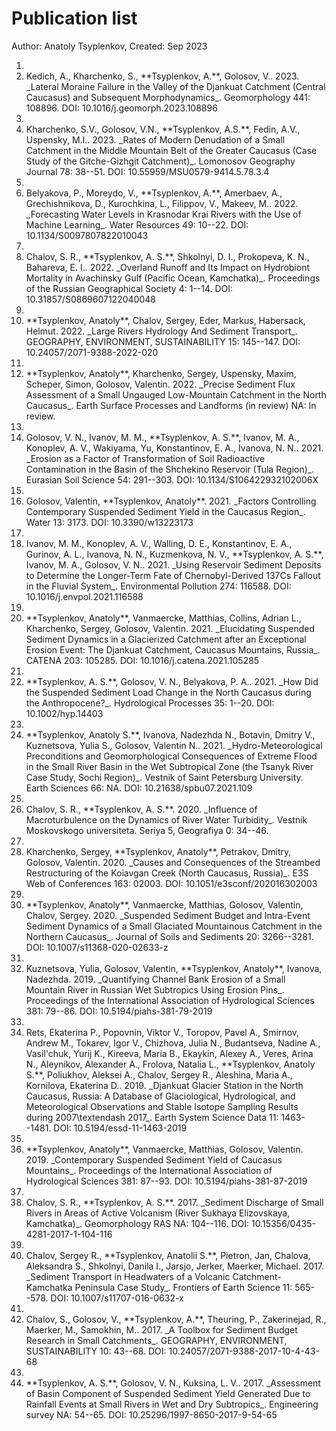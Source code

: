 # Publication list 
Author: Anatoly Tsyplenkov, Created: Sep 2023

1. <li class='list-group-item'>Kedich, A., Kharchenko, S., **Tsyplenkov, A.**, Golosov, V.. 2023. _Lateral Moraine Failure in the Valley of the Djankuat Catchment (Central Caucasus) and Subsequent Morphodynamics_. Geomorphology 441: 108896. DOI: 10.1016/j.geomorph.2023.108896</li>
2. <li class='list-group-item'>Kharchenko, S.V., Golosov, V.N., **Tsyplenkov, A.S.**, Fedin, A.V., Uspensky, M.I.. 2023. _Rates of Modern Denudation of a Small Catchment in the Middle Mountain Belt of the Greater Caucasus (Case Study of the Gitche-Gizhgit Catchment)_. Lomonosov Geography Journal 78: 38--51. DOI: 10.55959/MSU0579-9414.5.78.3.4</li>
3. <li class='list-group-item'>Belyakova, P., Moreydo, V., **Tsyplenkov, A.**, Amerbaev, A., Grechishnikova, D., Kurochkina, L., Filippov, V., Makeev, M.. 2022. _Forecasting Water Levels in Krasnodar Krai Rivers with the Use of Machine Learning_. Water Resources 49: 10--22. DOI: 10.1134/S0097807822010043</li>
4. <li class='list-group-item'>Chalov, S. R., **Tsyplenkov, A. S.**, Shkolnyi, D. I., Prokopeva, K. N., Bahareva, E. I.. 2022. _Overland Runoff and Its Impact on Hydrobiont Mortality in Avachinsky Gulf (Pacific Ocean, Kamchatka)_. Proceedings of the Russian Geographical Society 4: 1--14. DOI: 10.31857/S0869607122040048</li>
5. <li class='list-group-item'>**Tsyplenkov, Anatoly**, Chalov, Sergey, Eder, Markus, Habersack, Helmut. 2022. _Large Rivers Hydrology And Sediment Transport_. GEOGRAPHY, ENVIRONMENT, SUSTAINABILITY 15: 145--147. DOI: 10.24057/2071-9388-2022-020</li>
6. <li class='list-group-item'>**Tsyplenkov, Anatoly**, Kharchenko, Sergey, Uspensky, Maxim, Scheper, Simon, Golosov, Valentin. 2022. _Precise Sediment Flux Assessment of a Small Ungauged Low-Mountain Catchment in the North Caucasus_. Earth Surface Processes and Landforms (in review) NA: In review. </li>
7. <li class='list-group-item'>Golosov, V. N., Ivanov, M. M., **Tsyplenkov, A. S.**, Ivanov, M. A., Konoplev, A. V., Wakiyama, Yu, Konstantinov, E. A., Ivanova, N. N.. 2021. _Erosion as a Factor of Transformation of Soil Radioactive Contamination in the Basin of the Shchekino Reservoir (Tula Region)_. Eurasian Soil Science 54: 291--303. DOI: 10.1134/S106422932102006X</li>
8. <li class='list-group-item'>Golosov, Valentin, **Tsyplenkov, Anatoly**. 2021. _Factors Controlling Contemporary Suspended Sediment Yield in the Caucasus Region_. Water 13: 3173. DOI: 10.3390/w13223173</li>
9. <li class='list-group-item'>Ivanov, M. M., Konoplev, A. V., Walling, D. E., Konstantinov, E. A., Gurinov, A. L., Ivanova, N. N., Kuzmenkova, N. V., **Tsyplenkov, A. S.**, Ivanov, M. A., Golosov, V. N.. 2021. _Using Reservoir Sediment Deposits to Determine the Longer-Term Fate of Chernobyl-Derived 137Cs Fallout in the Fluvial System_. Environmental Pollution 274: 116588. DOI: 10.1016/j.envpol.2021.116588</li>
10. <li class='list-group-item'>**Tsyplenkov, Anatoly**, Vanmaercke, Matthias, Collins, Adrian L., Kharchenko, Sergey, Golosov, Valentin. 2021. _Elucidating Suspended Sediment Dynamics in a Glacierized Catchment after an Exceptional Erosion Event: The Djankuat Catchment, Caucasus Mountains, Russia_. CATENA 203: 105285. DOI: 10.1016/j.catena.2021.105285</li>
11. <li class='list-group-item'>**Tsyplenkov, A. S.**, Golosov, V. N., Belyakova, P. A.. 2021. _How Did the Suspended Sediment Load Change in the North Caucasus during the Anthropocene?_. Hydrological Processes 35: 1--20. DOI: 10.1002/hyp.14403</li>
12. <li class='list-group-item'>**Tsyplenkov, Anatoly S.**, Ivanova, Nadezhda N., Botavin, Dmitry V., Kuznetsova, Yulia S., Golosov, Valentin N.. 2021. _Hydro-Meteorological Preconditions and Geomorphological Consequences of Extreme Flood in the Small River Basin in the Wet Subtropical Zone (the Tsanyk River Case Study, Sochi Region)_. Vestnik of Saint Petersburg University. Earth Sciences 66: NA. DOI: 10.21638/spbu07.2021.109</li>
13. <li class='list-group-item'>Chalov, S. R., **Tsyplenkov, A. S.**. 2020. _Influence of Macroturbulence on the Dynamics of River Water Turbidity_. Vestnik Moskovskogo universiteta. Seriya 5, Geografiya 0: 34--46. </li>
14. <li class='list-group-item'>Kharchenko, Sergey, **Tsyplenkov, Anatoly**, Petrakov, Dmitry, Golosov, Valentin. 2020. _Causes and Consequences of the Streambed Restructuring of the Koiavgan Creek (North Caucasus, Russia)_. E3S Web of Conferences 163: 02003. DOI: 10.1051/e3sconf/202016302003</li>
15. <li class='list-group-item'>**Tsyplenkov, Anatoly**, Vanmaercke, Matthias, Golosov, Valentin, Chalov, Sergey. 2020. _Suspended Sediment Budget and Intra-Event Sediment Dynamics of a Small Glaciated Mountainous Catchment in the Northern Caucasus_. Journal of Soils and Sediments 20: 3266--3281. DOI: 10.1007/s11368-020-02633-z</li>
16. <li class='list-group-item'>Kuznetsova, Yulia, Golosov, Valentin, **Tsyplenkov, Anatoly**, Ivanova, Nadezhda. 2019. _Quantifying Channel Bank Erosion of a Small Mountain River in Russian Wet Subtropics Using Erosion Pins_. Proceedings of the International Association of Hydrological Sciences 381: 79--86. DOI: 10.5194/piahs-381-79-2019</li>
17. <li class='list-group-item'>Rets, Ekaterina P., Popovnin, Viktor V., Toropov, Pavel A., Smirnov, Andrew M., Tokarev, Igor V., Chizhova, Julia N., Budantseva, Nadine A., Vasil'chuk, Yurij K., Kireeva, Maria B., Ekaykin, Alexey A., Veres, Arina N., Aleynikov, Alexander A., Frolova, Natalia L., **Tsyplenkov, Anatoly S.**, Poliukhov, Aleksei A., Chalov, Sergey R., Aleshina, Maria A., Kornilova, Ekaterina D.. 2019. _Djankuat Glacier Station in the North Caucasus, Russia: A Database of Glaciological, Hydrological, and Meteorological Observations and Stable Isotope Sampling Results during 2007\textendash 2017_. Earth System Science Data 11: 1463--1481. DOI: 10.5194/essd-11-1463-2019</li>
18. <li class='list-group-item'>**Tsyplenkov, Anatoly**, Vanmaercke, Matthias, Golosov, Valentin. 2019. _Contemporary Suspended Sediment Yield of Caucasus Mountains_. Proceedings of the International Association of Hydrological Sciences 381: 87--93. DOI: 10.5194/piahs-381-87-2019</li>
19. <li class='list-group-item'>Chalov, S. R., **Tsyplenkov, A. S.**. 2017. _Sediment Discharge of Small Rivers in Areas of Active Volcanism (River Sukhaya Elizovskaya, Kamchatka)_. Geomorphology RAS NA: 104--116. DOI: 10.15356/0435-4281-2017-1-104-116</li>
20. <li class='list-group-item'>Chalov, Sergey R., **Tsyplenkov, Anatolii S.**, Pietron, Jan, Chalova, Aleksandra S., Shkolnyi, Danila I., Jarsjo, Jerker, Maerker, Michael. 2017. _Sediment Transport in Headwaters of a Volcanic Catchment-Kamchatka Peninsula Case Study_. Frontiers of Earth Science 11: 565--578. DOI: 10.1007/s11707-016-0632-x</li>
21. <li class='list-group-item'>Chalov, S., Golosov, V., **Tsyplenkov, A.**, Theuring, P., Zakerinejad, R., Maerker, M., Samokhin, M.. 2017. _A Toolbox for Sediment Budget Research in Small Catchments_. GEOGRAPHY, ENVIRONMENT, SUSTAINABILITY 10: 43--68. DOI: 10.24057/2071-9388-2017-10-4-43-68</li>
22. <li class='list-group-item'>**Tsyplenkov, A. S.**, Golosov, V. N., Kuksina, L. V.. 2017. _Assessment of Basin Component of Suspended Sediment Yield Generated Due to Rainfall Events at Small Rivers in Wet and Dry Subtropics_. Engineering survey NA: 54--65. DOI: 10.25296/1997-8650-2017-9-54-65</li>